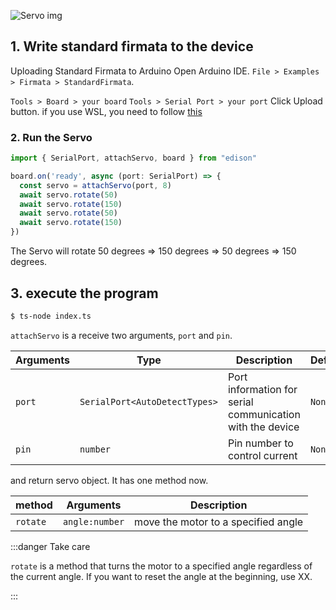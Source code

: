 
![Servo img](/img/Servo.svg)

## 1. Write standard firmata to the device
Uploading Standard Firmata to Arduino
Open Arduino IDE.
`File > Examples > Firmata > StandardFirmata`.

`Tools > Board > your board`
`Tools > Serial Port > your port`
Click Upload button. if you use WSL, you need to follow [this](/docs/Getting%20Started/How%20to%20WSL.md)

### 2. Run the Servo

```ts title="index.ts"
import { SerialPort, attachServo, board } from "edison"

board.on('ready', async (port: SerialPort) => {
  const servo = attachServo(port, 8)
  await servo.rotate(50)
  await servo.rotate(150)
  await servo.rotate(50)
  await servo.rotate(150)
})
```

The Servo will rotate 50 degrees => 150 degrees => 50 degrees => 150 degrees. 



## 3. execute the program
```bash
$ ts-node index.ts 
```

`attachServo` is a receive two arguments, `port` and `pin`.

| Arguments | Type   | Description      | Default |
|-----------|--------|------------------|---------|
| `port`      | `SerialPort<AutoDetectTypes>`  | Port information for serial communication with the device     | `None`    |
| `pin`      | `number`  | Pin number to control current     | `None` |

and return servo object. It has one method now.

| method | Arguments   | Description      | 
|-----------|----------|------------------|
| `rotate` | `angle:number` |move the motor to a specified angle  |

:::danger Take care

`rotate` is a method that turns the motor to a specified angle regardless of the current angle.
If you want to reset the angle at the beginning, use XX.

:::